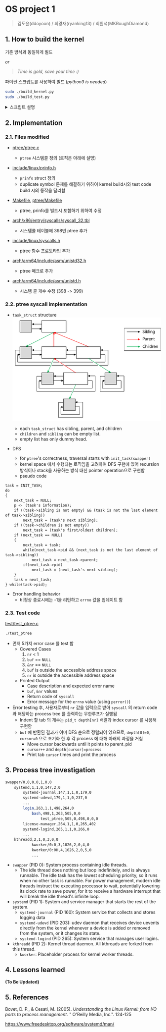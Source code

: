 # OS project 1

> 김도윤(ddoyoon) / 최경재(ryanking13) / 최원석(MKRoughDiamond)

## 1. How to build the kernel

기존 방식과 동일하게 빌드

_or_

> _Time is gold, save your time :)_

파이썬 스크립트를 사용하여 빌드 (_python3 is needed_)

```sh
sudo ./build_kernel.py
sudo ./build_test.py
```

<details><summary>스크립트 설명</summary>
<p>

### build_kernel.py

```sh
# build kernel / generate boot image / flash SD card

usage: build_kernel.py [-h] [-v] [-e] [--no-flash] [--device DEVICE]

optional arguments:
  -h, --help       show this help message and exit
  -v, --verbose    print all messages while building kernel
  -e, --eject      eject usb drive after build is complete
  --no-flash       do not flash kernel to USB, just build and exit
  --device DEVICE  force device path (e.g. /dev/sdb), use this argument if
                   device is not automatically detected

# Example

sudo ./build_kernel.py             # build & flash
sudo ./build_kernel.py --no-flash  # build only
```

### bulid_test.py

```sh
# build test files(test/*.c) / upload it to SD card
usage: build_test.py [-h] [-v] [-e] [--no-copy] [--device DEVICE]

optional arguments:
  -h, --help       show this help message and exit
  -v, --verbose    print all messages while building kernel
  -e, --eject      eject usb drive after build is complete
  --no-copy        do not move test binaries to USB, just build and exit
  --device DEVICE  force device path (e.g. /dev/sdb), use this argument if
                   device is not automatically detected

# Example

sudo ./build_test.py            # build & upload
sudo ./build_test.py --no-copy  # build only
sudo ./build_test.py --eject    # eject sdcard after upload
```

</p>
</details>

## 2. Implementation

### 2.1. Files modified

- [ptree/ptree.c](./ptree/ptree.c)
  - `ptree` 시스템콜 정의 (로직은 아래에 설명)
- [include/linux/prinfo.h](./include/linux/prinfo.h)
  - `prinfo` struct 정의
  - duplicate symbol 문제를 해결하기 위하여 kernel build시와 test code build 시의 동작을 달리함
- [Makefile](./Makefile), [ptree/Makefile](./ptree/Makefile)
  - ptree, prinfo를 빌드시 포함하기 위하여 수정

- [arch/x86/entry/syscalls/syscall_32.tbl](./arch/x86/entry/syscalls/syscall_32.tbl)
  - 시스템콜 테이블에 398번 ptree 추가

- [include/linux/syscalls.h](./include/linux/syscalls.h)
  - ptree 함수 프로토타입 추가

- [arch/arm64/include/asm/unistd32.h](./arch/arm64/include/asm/unistd32.h)
  - ptree 매크로 추가

- [arch/arm64/include/asm/unistd.h](./arch/arm64/include/asm/unistd.h)
  - 시스템 콜 개수 수정 (398 -> 399)

### 2.2. ptree syscall implementation

- `task_struct` structure
![task_struct](task_struct_structure.png)
  - each `task_struct` has sibling, parent, and children
  - `children` and `sibling` can be empty list.
  - empty list has only dummy head.

- DFS
  - for `ptree`'s correctness, traversal starts with `init_task(swapper)`
  - kernel space 에서 수행되는 로직임을 고려하여 DFS 구현에 있어 recursion 방식이나 stack을 사용하는 방식 대신 pointer operation으로 구현함
  - pseudo code
```
task = INIT_TASK;
do 
{
    next_task = NULL;
    p <- (task's information);
    if ((task->sibling is not empty) && (task is not the last element of task->sibling))
        next_task = (task's next sibling);
    if ((task->children is not empty))
        next_task = (task's first/oldest children);
    if (next_task == NULL)
    {
        next_task = task;
        while(next_task->pid && (next_task is not the last element of task->sibling))
            next_task = next_task->parent;
        if(next_task->pid)
            next_task = (next_task's next sibling);
    }
    task = next_task;
} while(task->pid);
```

- Error handling behavior
  - 비정상 종료시에는 -1을 리턴하고 `errno` 값을 업데이트 함

### 2.3. Test code


[test/test_ptree.c](./test/ptree.c)

```sh
./test_ptree
```
- 먼저 5가지 error case 를 test 함
  - Covered Cases
    1. `nr` < 1
    2. `buf` == `NULL`
    3. `&nr` == `NULL`
    4. `buf` is outside the accessible address space
    5. `nr` is outside the accessible address space
  - Printed Output
    - Case description and expected error name
    - `buf`, `&nr` values
    - Return code of `syscall`
    - Error message for the `errno` value (using `perror()`)
- Error testing 후, 사용자로부터 `nr` 값을 입력으로 받아 `syscall` 의 return code 와 해당하는 process tree 를 출력하는 무한루프가 실행됨
  - Indent 할 tab 의 개수는 `pid_t depth[nr]` 배열과 index cursor 를 사용해 구현함
  - `buf` 에 반환된 결과가 이미 DFS 순으로 정렬되어 있으므로, `depth[0]=0, cursor=0` 으로 초기화 한 후 각 process 에 대해 아래의 과정을 거침
    - Move cursor backwards until it points to parent_pid
    - `cursor++` and `depth[cursor]=process`
    - Print tab `cursor` times and print the process

## 3. Process tree investigation
```sh
swapper/0,0,0,0,1,0,0
    systemd,1,1,0,147,2,0
        systemd-journal,147,1,1,0,179,0
        systemd-udevd,179,1,1,0,237,0
        ...
        login,263,1,1,498,264,0
            bash,498,1,263,505,0,0
                test_ptree,505,0,498,0,0,0
        license-manager,264,1,1,0,265,402
        systemd-logind,265,1,1,0,266,0
        ...
    kthreadd,2,1,0,3,0,0
            kworker/0:0,3,1026,2,0,4,0
            kworker/0:0H,4,1026,2,0,5,0
            ...
```
- `swapper` (PID 0): System process containing idle threads.
  - The idle thread does nothing but loop indefinitely, and is always runnable. The idle task has the lowest scheduling priority, so it runs when no other task is runnable. For power management, modern idle threads instruct the executing processor to wait, potentially lowering its clock rate to save power, for it to receive a hardware interrupt that will break the idle thread's infinite loop.
- `systemd` (PID 1): System and service manager that starts the rest of the system.
  - `systemd-journal` (PID 160): System service that collects and stores logging data
  - `systemd-udevd` (PID 203): udev daemon that receives device uevents directly from the kernel whenever a device is added or removed from the system, or it changes its state.
  - `systemd-logind` (PID 265): System service that manages user logins.
- `kthreadd` (PID 2): Kernel thread daemon. All kthreads are forked from this thread.
  - `kworker`: Placeholder process for kernel worker threads.

## 4. Lessons learned

__(To Be Updated)__

## 5. References
Bovet, D. P., & Cesati, M. (2005). _Understanding the Linux Kernel: from I/O ports to process management._ " O'Reilly Media, Inc.". 124-125

https://www.freedesktop.org/software/systemd/man/
